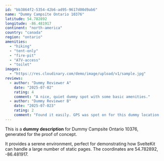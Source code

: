 ```yaml
---
id: "bb3864f2-5354-42b6-ad95-9617d00d9ab6"
name: "Dummy Campsite Ontario 10376"
latitude: 54.782892
longitude: -86.481917
continent: "north-america"
country: "canada"
region: "ontario"
amenities:
  - "hiking"
  - "tent-only"
  - "fire-pit"
  - "ATV-access"
  - "toilet"
images:
  - "https://res.cloudinary.com/demo/image/upload/v1/sample.jpg"
reviews:
  - author: "Dummy Reviewer A"
    date: "2025-07-02"
    rating: 4
    comment: "A nice, quiet dummy spot with some basic amenities."
  - author: "Dummy Reviewer B"
    date: "2025-07-023"
    rating: 2
    comment: "Found it easily. GPS was spot on for this dummy location."
---
```


This is a **dummy description** for Dummy Campsite Ontario 10376, generated for the proof of concept.

It provides a serene environment, perfect for demonstrating how SvelteKit can handle a large number of static pages. The coordinates are 54.782892, -86.481917.
